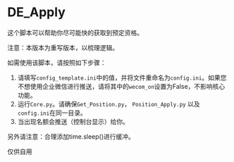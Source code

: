 # DE_Apply

这个脚本可以帮助你尽可能快的获取到预定资格。

注意：本版本为重写版本，以梳理逻辑。

如需使用该脚本，请按照如下步骤：

1. 请填写`config_template.ini`中的值，并将文件重命名为`config.ini`。如果您不想使用企业微信进行推送，请将其中的`wecom_on`设置为False，不影响核心功能。
2. 运行`Core.py`。请确保`Get_Position.py`， `Position_Apply.py` 以及`config.ini`在同一目录。
3. 当出现名额会推送（控制台显示）给你。

另外请注意：合理添加time.sleep()进行缓冲。

仅供自用